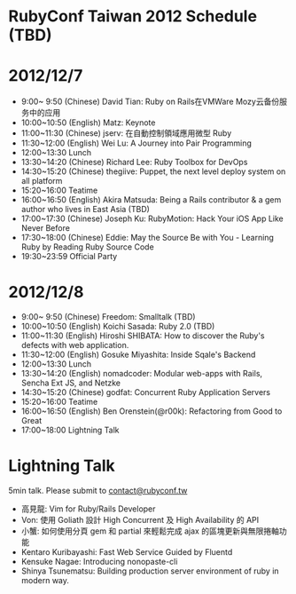 RubyConf Taiwan 2012 Schedule (TBD)
==

2012/12/7
===

* 9:00~ 9:50 (Chinese) David Tian: Ruby on Rails在VMWare Mozy云备份服务中的应用
* 10:00~10:50 (English) Matz: Keynote
* 11:00~11:30 (Chinese) jserv: 在自動控制領域應用微型 Ruby
* 11:30~12:00 (English) Wei Lu: A Journey into Pair Programming
* 12:00~13:30 Lunch
* 13:30~14:20 (Chinese) Richard Lee: Ruby Toolbox for DevOps
* 14:30~15:20 (Chinese) thegiive: Puppet, the next level deploy system on all platform
* 15:20~16:00 Teatime
* 16:00~16:50 (English) Akira Matsuda: Being a Rails contributor & a gem author who lives in East Asia (TBD)
* 17:00~17:30 (Chinese) Joseph Ku: RubyMotion: Hack Your iOS App Like Never Before
* 17:30~18:00 (Chinese) Eddie: May the Source Be with You - Learning Ruby by Reading Ruby Source Code
* 19:30~23:59 Official Party

2012/12/8
===

* 9:00~ 9:50 (Chinese) Freedom: Smalltalk (TBD)
* 10:00~10:50 (English) Koichi Sasada: Ruby 2.0 (TBD)
* 11:00~11:30 (English) Hiroshi SHIBATA: How to discover the Ruby's defects with web application.
* 11:30~12:00 (English) Gosuke Miyashita: Inside Sqale's Backend
* 12:00~13:30 Lunch
* 13:30~14:20 (English) nomadcoder: Modular web-apps with Rails, Sencha Ext JS, and Netzke 
* 14:30~15:20 (Chinese) godfat: Concurrent Ruby Application Servers
* 15:20~16:00 Teatime
* 16:00~16:50 (English) Ben Orenstein(@r00k): Refactoring from Good to Great
* 17:00~18:00 Lightning Talk

Lightning Talk
===

5min talk. Please submit to contact@rubyconf.tw

* 高見龍: Vim for Ruby/Rails Developer
* Von: 使用 Goliath 設計 High Concurrent 及 High Availability 的 API
* 小蟹: 如何使用分頁 gem 和 partial 來輕鬆完成 ajax 的區塊更新與無限捲軸功能
* Kentaro Kuribayashi: Fast Web Service Guided by Fluentd
* Kensuke Nagae: Introducing nonopaste-cli
* Shinya Tsunematsu: Building production server environment of ruby in modern way.
